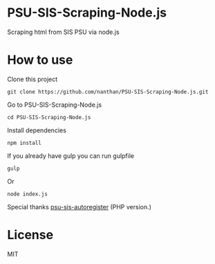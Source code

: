 # PSU-SIS-Scraping-Node.js
Scraping html from SIS PSU via node.js

# How to use
Clone this project
```
git clone https://github.com/nanthan/PSU-SIS-Scraping-Node.js.git
```

Go to PSU-SIS-Scraping-Node.js
```
cd PSU-SIS-Scraping-Node.js
```

Install dependencies
```
npm install
```

If you already have gulp you can run gulpfile
```
gulp
```

Or
```
node index.js
```

Special thanks
<a href="https://github.com/Kusumoto/psu-sis-autoregister">psu-sis-autoregister</a> (PHP version.)

# License
MIT